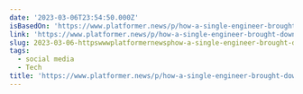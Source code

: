 ```yaml
---
date: '2023-03-06T23:54:50.000Z'
isBasedOn: 'https://www.platformer.news/p/how-a-single-engineer-brought-down'
link: 'https://www.platformer.news/p/how-a-single-engineer-brought-down'
slug: 2023-03-06-httpswwwplatformernewsphow-a-single-engineer-brought-down
tags:
  - social media
  - Tech
title: 'https://www.platformer.news/p/how-a-single-engineer-brought-down'
---
```


